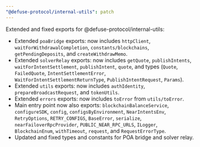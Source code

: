 ```yaml
---
"@defuse-protocol/internal-utils": patch
---
```


Extended and fixed exports for @defuse-protocol/internal-utils:

- Extended `poaBridge` exports: now includes `httpClient`, `waitForWithdrawalCompletion`, `constants/blockchains`, `getPendingDeposits`, and `createWithdrawMemo`.
- Extended `solverRelay` exports: now includes `getQuote`, `publishIntents`, `waitForIntentSettlement`, `publishIntent`, `quote`, and types (`Quote`, `FailedQuote`, `IntentSettlementError`, `WaitForIntentSettlementReturnType`, `PublishIntentRequest`, `Params`).
- Extended `utils` exports: now includes `authIdentity`, `prepareBroadcastRequest`, and `tokenUtils`.
- Extended `errors` exports: now includes `toError` from `utils/toError`.
- Main entry point now also exports: `blockchainBalanceService`, `configureSDK`, `config`, `configsByEnvironment`, `NearIntentsEnv`, `RetryOptions`, `RETRY_CONFIGS`, `BaseError`, `serialize`, `nearFailoverRpcProvider`, `PUBLIC_NEAR_RPC_URLS`, `ILogger`, `BlockchainEnum`, `withTimeout`, `request`, and `RequestErrorType`.
- Updated and fixed types and constants for POA bridge and solver relay.

